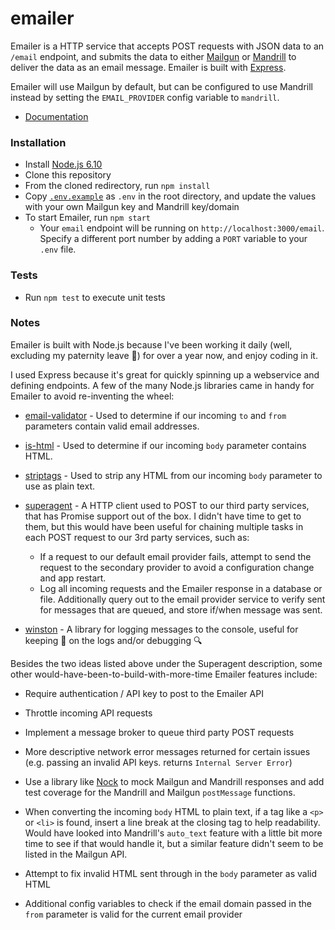 # emailer

Emailer is a HTTP service that accepts POST requests with JSON data to an `/email` endpoint, and submits the data to either [Mailgun](https://www.mailgun.com/) or [Mandrill](http://mandrill.com/) to deliver the data as an email message. Emailer is built with [Express](https://expressjs.com/).

Emailer will use Mailgun by default, but can be configured to use Mandrill instead by setting the `EMAIL_PROVIDER` config variable to `mandrill`.

* [Documentation](https://github.com/aaronschachter/emailer/tree/master/documentation)

### Installation

* Install [Node.js 6.10](https://nodejs.org/en/)
* Clone this repository
* From the cloned redirectory, run `npm install`
* Copy [`.env.example`](https://github.com/aaronschachter/emailer/blob/master/README.md) as `.env` in the root directory, and update the values with your own Mailgun key and Mandrill key/domain
* To start Emailer, run `npm start`
    * Your `email` endpoint will be running on `http://localhost:3000/email`. Specify a different port number by adding a `PORT` variable to your `.env` file.
    
### Tests
* Run `npm test` to execute unit tests

### Notes

Emailer is built with Node.js because I've been working it daily (well, excluding my paternity leave :hatching_chick:) for over a year now, and enjoy coding in it.

I used Express because it's great for quickly spinning up a webservice and defining endpoints. A few of the many Node.js libraries came in handy for Emailer to avoid re-inventing the wheel:

* [email-validator](https://www.npmjs.com/package/email-validator) - Used to determine if our incoming `to` and `from` parameters contain valid email addresses.

* [is-html](https://www.npmjs.com/package/is-html) - Used to determine if our incoming `body` parameter contains HTML.

* [striptags](https://www.npmjs.com/package/striptags) - Used to strip any HTML from our incoming `body` parameter to use as plain text.

* [superagent](https://www.npmjs.com/package/is-html) - A HTTP client used to POST to our third party services, that has Promise support out of the box. I didn't have time to get to them, but this would have been useful for chaining multiple tasks in each POST request to our 3rd party services, such as:
    * If a request to our default email provider fails, attempt to send the request to the secondary provider to avoid a configuration change and app restart.
    * Log all incoming requests and the Emailer response in a database or file. Additionally query out to the email provider service to verify sent for messages that are queued, and store if/when message was sent.

* [winston](https://www.npmjs.com/package/winston) - A library for logging messages to the console, useful for keeping :eyes: on the logs and/or debugging :mag:

Besides the two ideas listed above under the Superagent description, some other would-have-been-to-build-with-more-time Emailer features include:

* Require authentication / API key to post to the Emailer API

* Throttle incoming API requests

* Implement a message broker to queue third party POST requests

* More descriptive network error messages returned for certain issues (e.g. passing an invalid API keys.  returns `Internal Server Error`)

* Use a library like [Nock](https://github.com/node-nock/nock) to mock Mailgun and Mandrill responses and add test coverage for the Mandrill and Mailgun `postMessage` functions.

* When converting the incoming `body` HTML to plain text, if a tag like a `<p>` or `<li>` is found, insert a line break at the closing tag to help readability. Would have looked into Mandrill's `auto_text` feature with a little bit more time to see if that would handle it, but a similar feature didn't seem to be listed in the Mailgun API.

* Attempt to fix invalid HTML sent through in the `body` parameter as valid HTML

* Additional config variables to check if the email domain passed in the `from` parameter is valid for the current email provider
